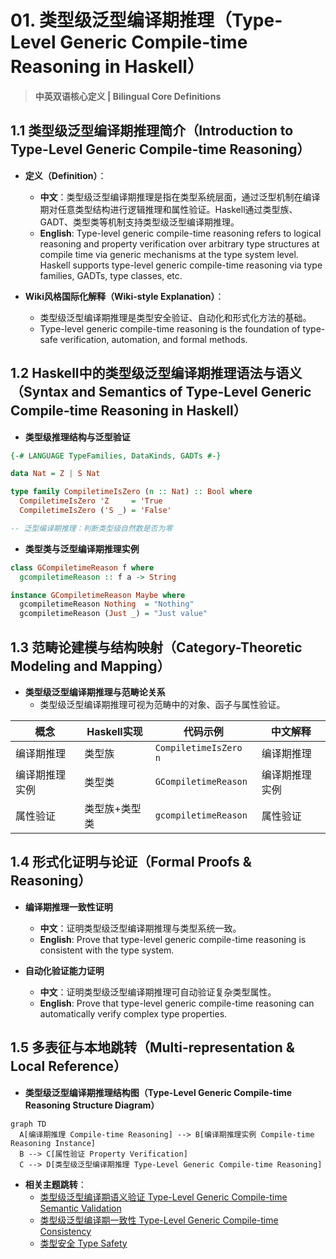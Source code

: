 # 01. 类型级泛型编译期推理（Type-Level Generic Compile-time Reasoning in Haskell）

> **中英双语核心定义 | Bilingual Core Definitions**

## 1.1 类型级泛型编译期推理简介（Introduction to Type-Level Generic Compile-time Reasoning）

- **定义（Definition）**：
  - **中文**：类型级泛型编译期推理是指在类型系统层面，通过泛型机制在编译期对任意类型结构进行逻辑推理和属性验证。Haskell通过类型族、GADT、类型类等机制支持类型级泛型编译期推理。
  - **English**: Type-level generic compile-time reasoning refers to logical reasoning and property verification over arbitrary type structures at compile time via generic mechanisms at the type system level. Haskell supports type-level generic compile-time reasoning via type families, GADTs, type classes, etc.

- **Wiki风格国际化解释（Wiki-style Explanation）**：
  - 类型级泛型编译期推理是类型安全验证、自动化和形式化方法的基础。
  - Type-level generic compile-time reasoning is the foundation of type-safe verification, automation, and formal methods.

## 1.2 Haskell中的类型级泛型编译期推理语法与语义（Syntax and Semantics of Type-Level Generic Compile-time Reasoning in Haskell）

- **类型级推理结构与泛型验证**

```haskell
{-# LANGUAGE TypeFamilies, DataKinds, GADTs #-}

data Nat = Z | S Nat

type family CompiletimeIsZero (n :: Nat) :: Bool where
  CompiletimeIsZero 'Z     = 'True
  CompiletimeIsZero ('S _) = 'False'

-- 泛型编译期推理：判断类型级自然数是否为零
```

- **类型类与泛型编译期推理实例**

```haskell
class GCompiletimeReason f where
  gcompiletimeReason :: f a -> String

instance GCompiletimeReason Maybe where
  gcompiletimeReason Nothing  = "Nothing"
  gcompiletimeReason (Just _) = "Just value"
```

## 1.3 范畴论建模与结构映射（Category-Theoretic Modeling and Mapping）

- **类型级泛型编译期推理与范畴论关系**
  - 类型级泛型编译期推理可视为范畴中的对象、函子与属性验证。

| 概念 | Haskell实现 | 代码示例 | 中文解释 |
|------|-------------|----------|----------|
| 编译期推理 | 类型族 | `CompiletimeIsZero n` | 编译期推理 |
| 编译期推理实例 | 类型类 | `GCompiletimeReason` | 编译期推理实例 |
| 属性验证 | 类型族+类型类 | `gcompiletimeReason` | 属性验证 |

## 1.4 形式化证明与论证（Formal Proofs & Reasoning）

- **编译期推理一致性证明**
  - **中文**：证明类型级泛型编译期推理与类型系统一致。
  - **English**: Prove that type-level generic compile-time reasoning is consistent with the type system.

- **自动化验证能力证明**
  - **中文**：证明类型级泛型编译期推理可自动验证复杂类型属性。
  - **English**: Prove that type-level generic compile-time reasoning can automatically verify complex type properties.

## 1.5 多表征与本地跳转（Multi-representation & Local Reference）

- **类型级泛型编译期推理结构图（Type-Level Generic Compile-time Reasoning Structure Diagram）**

```mermaid
graph TD
  A[编译期推理 Compile-time Reasoning] --> B[编译期推理实例 Compile-time Reasoning Instance]
  B --> C[属性验证 Property Verification]
  C --> D[类型级泛型编译期推理 Type-Level Generic Compile-time Reasoning]
```

- **相关主题跳转**：
  - [类型级泛型编译期语义验证 Type-Level Generic Compile-time Semantic Validation](./01-Type-Level-Generic-Compiletime-Semantic-Validation.md)
  - [类型级泛型编译期一致性 Type-Level Generic Compile-time Consistency](./01-Type-Level-Generic-Compiletime-Consistency.md)
  - [类型安全 Type Safety](./01-Type-Safety.md)
